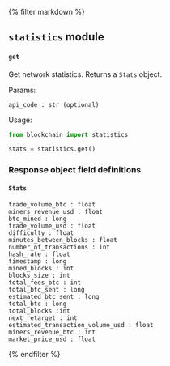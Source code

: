 {% filter markdown %}
## `statistics` module

#### `get`
Get network statistics. Returns a `Stats` object.

Params:
```
api_code : str (optional)
```

Usage:
```python
from blockchain import statistics

stats = statistics.get()
```


### Response object field definitions

#### `Stats`

```
trade_volume_btc : float
miners_revenue_usd : float
btc_mined : long
trade_volume_usd : float
difficulty : float
minutes_between_blocks : float
number_of_transactions : int
hash_rate : float
timestamp : long
mined_blocks : int
blocks_size : int
total_fees_btc : int
total_btc_sent : long
estimated_btc_sent : long
total_btc : long
total_blocks :int
next_retarget : int
estimated_transaction_volume_usd : float
miners_revenue_btc : int
market_price_usd : float
```
{% endfilter %}